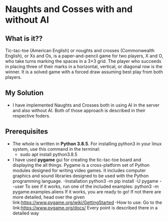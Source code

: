 # Naughts and Cosses with and without AI

## What is it??
Tic-tac-toe (American English) or noughts and crosses (Commonwealth English), or Xs and Os, is a paper-and-pencil game for two players, X and O, who take turns marking the spaces in a 3×3 grid. The player who succeeds in placing three of their marks in a horizontal, vertical, or diagonal row is the winner. It is a solved game with a forced draw assuming best play from both players. 

## My Solution
- I have implemented Naughts and Crosses both in using AI in the server and also without AI. Both of those approach is described in their respective foders.

## Prerequisites
- The whole is written in **Python 3.8.5**. For installing python3 in your linux system, use this command in the terminal:
   - sudo apt install python3.8.5
- I have used **pygame** gui for creating the tic-tac-toe board and displaying the all things. Pygame is a cross-platform set of Python modules designed for writing video games. It includes computer graphics and sound libraries designed to be used with the Python programming language. 
   -Installation
      python3 -m pip install -U pygame --user
      To see if it works, run one of the included examples:
      python3 -m pygame.examples.aliens
      If it works, you are ready to go! If not there are more detailed, head over the given link:https://www.pygame.org/wiki/GettingStarted
   -How to use:
      Go to the link:https://www.pygame.org/docs/
      Every point is described there in a detailed way
      

